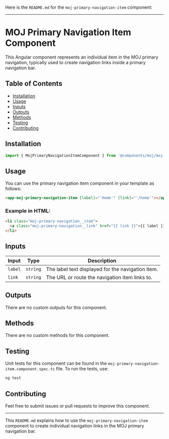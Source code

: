 Here is the `README.md` for the `moj-primary-navigation-item` component:

---

# MOJ Primary Navigation Item Component

This Angular component represents an individual item in the MOJ primary navigation, typically used to create navigation links inside a primary navigation bar.

## Table of Contents

- [Installation](#installation)
- [Usage](#usage)
- [Inputs](#inputs)
- [Outputs](#outputs)
- [Methods](#methods)
- [Testing](#testing)
- [Contributing](#contributing)

## Installation

```typescript
import { MojPrimaryNavigationItemComponent } from '@components/moj/moj-primary-navigation-item/moj-primary-navigation-item.component';
```

## Usage

You can use the primary navigation item component in your template as follows:

```html
<app-moj-primary-navigation-item [label]="'Home'" [link]="'/home'"></app-moj-primary-navigation-item>
```

### Example in HTML:

```html
<li class="moj-primary-navigation__item">
  <a class="moj-primary-navigation__link" href="{{ link }}">{{ label }}</a>
</li>
```

## Inputs

| Input   | Type     | Description                                       |
| ------- | -------- | ------------------------------------------------- |
| `label` | `string` | The label text displayed for the navigation item. |
| `link`  | `string` | The URL or route the navigation item links to.    |

## Outputs

There are no custom outputs for this component.

## Methods

There are no custom methods for this component.

## Testing

Unit tests for this component can be found in the `moj-primary-navigation-item.component.spec.ts` file. To run the tests, use:

```bash
ng test
```

## Contributing

Feel free to submit issues or pull requests to improve this component.

---

This `README.md` explains how to use the `moj-primary-navigation-item` component to create individual navigation links in the MOJ primary navigation bar.
